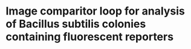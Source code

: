 # Image comparitor loop for analysis of Bacillus subtilis colonies containing fluorescent reporters
